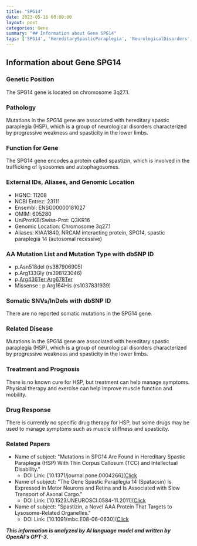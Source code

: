 ```yaml
---
title: "SPG14"
date: 2023-05-16 00:00:00
layout: post
categories: Gene
summary: "## Information about Gene SPG14"
tags: ['SPG14', 'HereditarySpasticParaplegia', 'NeurologicalDisorders', 'Spastizin', 'Lysosome', 'Autophagosomes', 'PhysicalTherapy', 'SymptomManagement']
---
```


## Information about Gene SPG14

### Genetic Position
The SPG14 gene is located on chromosome 3q27.1.

### Pathology
Mutations in the SPG14 gene are associated with hereditary spastic paraplegia (HSP), which is a group of neurological disorders characterized by progressive weakness and spasticity in the lower limbs.

### Function for Gene
The SPG14 gene encodes a protein called spastizin, which is involved in the trafficking of lysosomes and autophagosomes.

### External IDs, Aliases, and Genomic Location
- HGNC: 11208
- NCBI Entrez: 23111
- Ensembl: ENSG00000181027
- OMIM: 605280
- UniProtKB/Swiss-Prot: Q3KR16
- Genomic Location: Chromosome 3q27.1
- Aliases: KIAA1840, NRCAM interacting protein, SPG14, spastic paraplegia 14 (autosomal recessive)

### AA Mutation List and Mutation Type with dbSNP ID
- p.Asn518del (rs387906905)
- p.Arg133Gly (rs398123046)
- p.[Arg436Ter](rs370079444);[Arg678Ter](rs776748488)
- Missense : p.Arg164His (rs1037831939)

### Somatic SNVs/InDels with dbSNP ID
There are no reported somatic mutations in the SPG14 gene.

### Related Disease
Mutations in the SPG14 gene are associated with hereditary spastic paraplegia (HSP), which is a group of neurological disorders characterized by progressive weakness and spasticity in the lower limbs.

### Treatment and Prognosis
There is no known cure for HSP, but treatment can help manage symptoms. Physical therapy and exercise can help improve muscle function and mobility.

### Drug Response
There is currently no specific drug therapy for HSP, but some drugs may be used to manage symptoms such as muscle stiffness and spasticity.

### Related Papers
- Name of subject: "Mutations in SPG14 Are Found in Hereditary Spastic Paraplegia (HSP) With Thin Corpus Callosum (TCC) and Intellectual Disability." 
    - DOI Link: [10.1371/journal.pone.0004266]([Click](https://doi.org/10.1371/journal.pone.0004266)
- Name of subject: "The Gene Spastic Paraplegia 14 (Spatacsin) Is Expressed in Motor Neurons and Retina and Is Associated with Slow Transport of Axonal Cargo." 
    - DOI Link: [10.1523/JNEUROSCI.0584-11.2011]([Click](https://doi.org/10.1523/JNEUROSCI.0584-11.2011)
- Name of subject: "Spastizin, a Novel AAA Protein That Targets to Lysosome-Related Organelles." 
    - DOI Link: [10.1091/mbc.E08-06-0630]([Click](https://doi.org/10.1091/mbc.E08-06-0630)

**_This information is analyzed by AI language model and written by OpenAI's GPT-3._**
